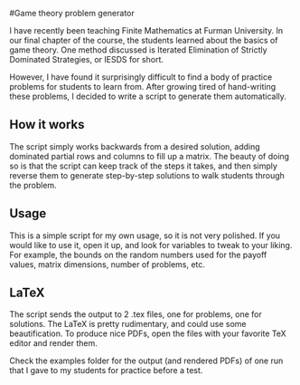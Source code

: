 #Game theory problem generator

I have recently been teaching Finite Mathematics at Furman University.  In our final chapter of the course, the students learned about the basics of game theory.  One method discussed is Iterated Elimination of Strictly Dominated Strategies, or IESDS for short.

However, I have found it surprisingly difficult to find a body of practice problems for students to learn from.  After growing tired of hand-writing these problems, I decided to write a script to generate them automatically.

## How it works
The script simply works backwards from a desired solution, adding dominated partial rows and columns to fill up a matrix.  The beauty of doing so is that the script can keep track of the steps it takes, and then simply reverse them to generate step-by-step solutions to walk students through the problem.

## Usage
This is a simple script for my own usage, so it is not very polished.  If you would like to use it, open it up, and look for variables to tweak to your liking.  For example, the bounds on the random numbers used for the payoff values, matrix dimensions, number of problems, etc.

## LaTeX
The script sends the output to 2 .tex files, one for problems, one for solutions.  The LaTeX is pretty rudimentary, and could use some beautification.  To produce nice PDFs, open the files with your favorite TeX editor and render them.

Check the examples folder for the output (and rendered PDFs) of one run that I gave to my students for practice before a test.

